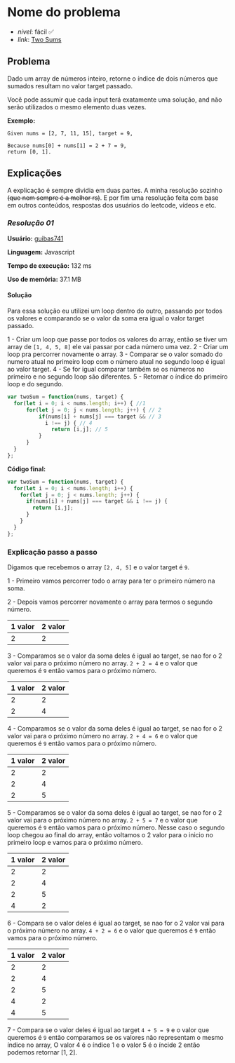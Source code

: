 # Nome do problema
- *nível*: fácil ✅
- *link*: [Two Sums](https://leetcode.com/problems/two-sum/)

## Problema
Dado um array de números inteiro, retorne o índice de dois números que sumados resultam no valor target passado.

Você pode assumir que cada input terá exatamente uma solução, and não serão utilizados o mesmo elemento duas vezes.

**Exemplo:**
```
Given nums = [2, 7, 11, 15], target = 9,

Because nums[0] + nums[1] = 2 + 7 = 9,
return [0, 1].
```
## Explicações

A explicação é sempre dividia em duas partes. A minha resolução sozinho ~~(que nem sempre é a melhor rs)~~. E por fim uma resolução feita com base em outros conteúdos, respostas dos usuários do leetcode, vídeos e etc.

### *Resolução 01*

**Usuário:** [guibas741](https://github.com/guibas741)

**Linguagem:** Javascript

**Tempo de execução:** 132 ms

**Uso de memória:** 37.1 MB

#### Solução

Para essa solução eu utilizei um loop dentro do outro, passando por todos os valores e comparando se o valor da soma era igual o valor target passado.

1 - Criar um loop que passe por todos os valores do array, então se tiver um array de `[1, 4, 5, 8]` ele vai passar por cada número uma vez.
2 - Criar um loop pra percorrer novamente o array.
3 - Comparar se o valor somado do numero atual no primeiro loop com o número atual no segundo loop é igual ao valor target.
4 - Se for igual comparar também se os números no primeiro e no segundo loop são diferentes.
5 - Retornar o índice do primeiro loop e do segundo.

```javascript
var twoSum = function(nums, target) {
  for(let i = 0; i < nums.length; i++) { //1
      for(let j = 0; j < nums.length; j++) { // 2
          if(nums[i] + nums[j] === target && // 3
            i !== j) { // 4
              return [i,j]; // 5
          }
      }
  }
};
```

**Código final:**
```javascript
var twoSum = function(nums, target) {
  for(let i = 0; i < nums.length; i++) {
    for(let j = 0; j < nums.length; j++) {
      if(nums[i] + nums[j] === target && i !== j) {
        return [i,j];
      }
    }
  }
};
```

### Explicação passo a passo

Digamos que recebemos o array `[2, 4, 5]` e o valor target é `9`.

1 - Primeiro vamos percorrer todo o array para ter o primeiro número na soma.

2 - Depois vamos percorrer novamente o array para termos o segundo número.

| 1 valor | 2 valor |
|---------|---------|
| 2       | 2       |

3 - Comparamos se o valor da soma deles é igual ao target, se nao for o 2 valor vai para o próximo número no array. `2 + 2 = 4` e o valor que queremos é `9` então vamos para o próximo número.

| 1 valor | 2 valor |
|---------|---------|
| 2       | 2       |
| 2       | 4       |

4 - Comparamos se o valor da soma deles é igual ao target, se nao for o 2 valor vai para o próximo número no array. `2 + 4 = 6` e o valor que queremos é `9` então vamos para o próximo número.

| 1 valor | 2 valor |
|---------|---------|
| 2       | 2       |
| 2       | 4       |
| 2       | 5       |

5 - Comparamos se o valor da soma deles é igual ao target, se nao for o 2 valor vai para o próximo número no array. `2 + 5 = 7` e o valor que queremos é `9` então vamos para o próximo número. Nesse caso o segundo loop chegou ao final do array, então voltamos o 2 valor para o inicio no primeiro loop e vamos para o próximo número.

| 1 valor | 2 valor |
|---------|---------|
| 2       | 2       |
| 2       | 4       |
| 2       | 5       |
| 4       | 2       |

6 - Compara se o valor deles é igual ao target, se nao for o 2 valor vai para o próximo número no array. `4 + 2 = 6` e o valor que queremos é `9` então vamos para o próximo número.

| 1 valor | 2 valor |
|---------|---------|
| 2       | 2       |
| 2       | 4       |
| 2       | 5       |
| 4       | 2       |
| 4       | 5       |

7 - Compara se o valor deles é igual ao target `4 + 5 = 9` e o valor que queremos é `9` então comparamos se os valores não representam o mesmo índice no array, O valor 4 é o índice 1 e o valor 5 é o íncide 2 então podemos retornar [1, 2].




 







